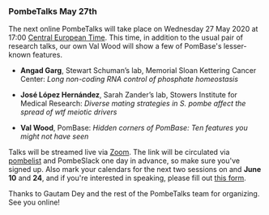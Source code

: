 ### PombeTalks May 27th
<!-- pombase_flags: frontpage -->
<!-- newsfeed_thumbnail: PombeTalks32px.png -->

The next online PombeTalks will take place on Wednesday 27 May 2020 at 17:00 [Central European Time](https://greenwichmeantime.com/time-zone/europe/european-union/central-european-time/). This time, in addition to the usual pair of research talks, our own Val Wood will show a few of PomBase's lesser-known features.

- **Angad Garg**, Stewart Schuman’s lab, Memorial Sloan Kettering Cancer Center: *Long non-coding RNA control of phosphate homeostasis*

- **José López Hernández**, Sarah Zander’s lab, Stowers Institute for Medical Research: *Diverse mating strategies in S. pombe affect the spread of wtf meiotic drivers*

- **Val Wood**, PomBase: *Hidden corners of PomBase: Ten features you might not have seen*

Talks will be streamed live via [Zoom](https://zoom.us/). The link will be circulated via [pombelist](https://lists.cam.ac.uk/mailman/listinfo/ucam-pombelist) and PombeSlack one day in advance, so make sure you've signed up. Also mark your calendars for the next two sessions on and **June 10** and **24**, and if you're interested in speaking, please fill out [this form](https://docs.google.com/forms/d/e/1FAIpQLSdjnkJfadUwM2eKIBJBQXeLt3aOfzrQEb3D8lvNym1g93DIRQ/viewform).

Thanks to Gautam Dey and the rest of the PombeTalks team for organizing. See you online!
